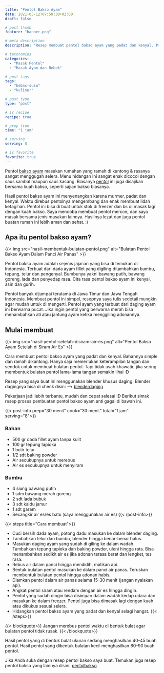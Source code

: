 ```yaml
---
title: "Pentol Bakso Ayam"
date: 2021-05-12T07:59:30+02:00
draft: false

# post thumb
feature: "banner.png"

# meta description
description: "Resep membuat pentol bakso ayam yang padat dan kenyal. Proses pembuatan pentolnya sangat detail dan jelas. Pelajari cara membuat pentol bakso ayam yang lezat disini."

# taxonomies
categories:
  - "Masak Pentol"
  - "Masak Ayam dan Bebek"

# post tags
tags:
  - "bebas-susu"
  - "kuliner"

# post type
type: "post"

# is recipe
recipe: true

# prep time
time: "1 jam"

# serving
serving: 8

# is favorite
favorite: true
---
```

Pentol [bakso ayam](/resep/resep-bakso-ayam-rasa-sapi/) masakan rumahan yang ramah di kantong & rasanya sangat menggugah selera. Menu hidangan ini sangat enak dicocol dengan saus sambal maupun saus kacang. Biasanya [pentol](/resep/pentol-mercon/) ini juga disajikan bersama kuah bakso, seperti sajian bakso biasanya.

Hasil pentol bakso ayam ini menyenangkan karena murmer, padat dan kenyal. Waktu direbus pentolnya mengembang dan enak membuat lidah ketagihan. Pentol ini bisa di buat untuk stok di freezer dan bs di masak lagi dengan kuah bakso. Saya mencoba membuat pentol mercon, dan saya masak bersama jenis masakan lainnya. Hasilnya lezat dan juga pentol buatan rumah ini lebih aman dan sehat. :)

## Apa itu pentol bakso ayam?

{{< img src="hasil-membentuk-bulatan-pentol.png" alt="Bulatan Pentol Bakso Ayam Dalam Panci Air Panas" >}}

Pentol bakso ayam adalah sejenis jajanan yang bisa di temukan di Indonesia. Terbuat dari dada ayam fillet yang digiling ditambahkan bumbu, tepung, telur dan pengenyal. Bumbunya yakni bawang putih, bawang goreng, lada dan penyedap rasa. Cita rasa pentol bakso ayam ini kenyal, asin dan gurih.

Pentol banyak dijumpai terutama di Jawa Timur dan Jawa Tengah Indonesia. Membuat pentol ini simpel, resepnya saya tulis sedetail mungkin agar mudah untuk di mengerti. Pentol ayam yang terbuat dari daging ayam ini berwarna pucat. Jika ingin pentol yang berwarna merah bisa menambahkan ati atau jantung ayam ketika menggiling adonannya.

## Mulai membuat

{{< img src="hasil-pentol-setelah-disiram-air-es.png" alt="Pentol Bakso Ayam Setelah di Siram Air Es" >}}

Cara membuat pentol bakso ayam yang padat dan kenyal. Bahannya simple dan ramah dikantong. Hanya saja memerlukan keterampilan tangan dan sendok untuk membuat bulatan pentol. Tapi tidak usah khawatir, jika sering membentuk bulatan pentol lama-lama tangan semakin lihai :D

Resep yang saya buat ini menggunakan blender khusus daging. Blender dagingnya bisa di check disini --> [blenderdaging](https://s.click.aliexpress.com/e/_Arlt0r)

Pekerjaan jadi lebih terbantu, mudah dan cepat selesai :D Berikut simak resep proses pembuatan pentol bakso ayam anti gagal di bawah ini.

{{< post-info prep="30 menit" cook="30 menit" total="1 jam" serving="8">}}

### Bahan

-   500 gr dada fillet ayam tanpa kulit
-   100 gr tepung tapioka
-   1 butir telur
-   1/2 sdt baking powder
-   Air secukupnya untuk merebus
-   Air es secukupnya untuk menyiram

### Bumbu

-   4 siung bawang putih
-   1 sdm bawang merah goreng
-   2 sdt lada bubuk
-   3 sdt kaldu jamur
-   1 sdt garam
-   Secangkir air es/es batu (saya menggunakan air es)
{{< /post-info>}}

{{< steps title="Cara membuat">}}
-   Cuci bersih dada ayam, potong dadu masukan ke dalam blender daging.
-   Tambahkan telur dan bumbu, blender hingga benar-benar halus.
-   Masukan daging ayam yang sudah di giling ke dalam wadah. Tambahkan tepung tapioka dan baking powder, uleni hingga rata. Bisa menambahkan sedikit air es jika adonan terasa berat dan lengket, tes rasa.
-   Rebus air dalam panci hingga mendidih, matikan api.
-   Bentuk bulatan pentol masukan ke dalam panci air panas. Teruskan membentuk bulatan pentol hingga adonan habis.
-   Diamkan pentol dalam air panas selama 15-30 menit (jangan nyalakan api).
-   Angkat pentol siram atau rendam dengan air es hingga dingin.
-   Pentol yang sudah dingin bisa disimpan dalam wadah kedap udara dan masukan ke dalam freezer. Pentol juga bisa dimasak lagi dengan kuah atau dikukus sesuai selera.
-   Hidangkan pentol bakso ayam yang padat dan kenyal selagi hangat.
{{< /steps>}}

{{< blockquote>}}
Jangan merebus pentol waktu di bentuk bulat agar bulatan pentol tidak rusak.
{{< /blockquote>}}

Hasil pentol yang di bentuk bulat ukuran sedang menghasilkan 40-45 buah pentol. Hasil pentol yang dibentuk bulatan kecil menghasilkan 80-90 buah pentol.

Jika Anda suka dengan resep pentol bakso saya buat. Temukan juga resep pentol bakso yang lainnya disini. [pentolbakso](/categories/masak-pentol/)